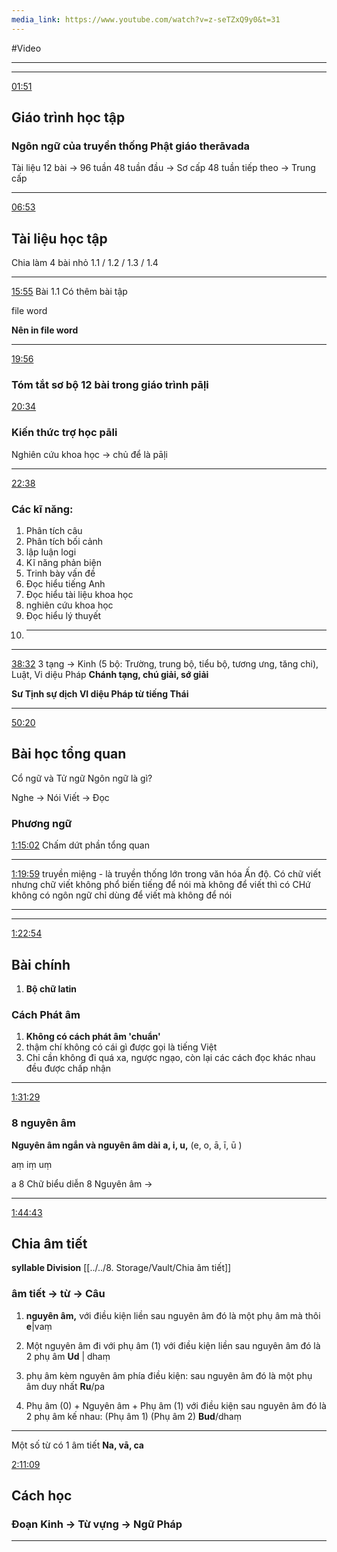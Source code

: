 ```yaml
---
media_link: https://www.youtube.com/watch?v=z-seTZxQ9y0&t=31
---
```

#Video

---
---
[01:51](https://www.youtube.com/watch?t=111&v=z-seTZxQ9y0)
## **Giáo trình học tập**

### **Ngôn ngữ của truyền thống Phật giáo therāvada** 

Tài liệu 12 bài -> 96 tuần
48 tuần đầu -> Sơ cấp
48 tuần tiếp theo -> Trung cấp

---
[06:53](https://www.youtube.com/watch?t=413&v=z-seTZxQ9y0)
## **Tài liệu học tập**

Chia làm 4 bài nhỏ 1.1 / 1.2 / 1.3 / 1.4

---

[15:55](https://www.youtube.com/watch?t=955&v=z-seTZxQ9y0)
Bài 1.1 Có thêm bài tập

file word

**Nên in file word**

---
[19:56](https://www.youtube.com/watch?t=1196&v=z-seTZxQ9y0)
### Tóm tắt sơ bộ 12 bài trong giáo trình pāḷi


[20:34](https://www.youtube.com/watch?t=1234&v=z-seTZxQ9y0)
### Kiến thức trợ học pāli

Nghiên cứu khoa học -> chủ để là pāḷi


---
[22:38](https://www.youtube.com/watch?t=1358&v=z-seTZxQ9y0)
### Các kĩ năng:
1. Phân tích câu
2. Phân tích bối cảnh
3. lập luận logi
4. Kĩ năng phản biện 
5. Trinh bày vấn đề
6. Đọc hiểu tiếng Anh
7. Đọc hiểu tài liệu khoa học
8. nghiên cứu khoa học
9. Đọc hiểu lý thuyết
10. ------

---

[38:32](https://www.youtube.com/watch?t=2312&v=z-seTZxQ9y0)
3 tạng -> Kinh (5 bộ: Trường, trung bộ, tiểu bộ, tương ưng, tăng chi), Luật, Vi diệu Pháp
**Chánh tạng, chú giải, sớ giải**


**Sư Tịnh sự dịch VI diệu Pháp từ tiếng Thái**

---
[50:20](https://www.youtube.com/watch?t=3020&v=z-seTZxQ9y0)
## **Bài học tổng quan**


Cổ ngữ và Tử ngữ
Ngôn ngữ là gì?



Nghe -> Nói
Viết -> Đọc

### **Phương ngữ**



[1:15:02](https://www.youtube.com/watch?t=4502&v=z-seTZxQ9y0)
Chấm dứt phần tổng quan

---


[1:19:59](https://www.youtube.com/watch?t=4799&v=z-seTZxQ9y0)
truyền miệng - là truyền thống lớn trong văn hóa Ấn độ.
Có chữ viết nhưng chữ viết không phổ biến
tiếng để nói mà không để viết thì có
CHứ không có ngôn ngữ chỉ dùng để viết mà không để nói

---
---
[1:22:54](https://www.youtube.com/watch?t=4974&v=z-seTZxQ9y0)
## Bài chính
1. **Bộ chữ latin** 

### **Cách Phát âm**
1. **Không có cách phát âm 'chuẩn'**
2. thậm chí không có cái gì được gọi là tiếng Việt
3. Chỉ cần không đi quá xa, ngược ngạo, còn lại các cách đọc khác nhau đều được chấp nhận

---
[1:31:29](https://www.youtube.com/watch?t=5489&v=z-seTZxQ9y0)
### 8 nguyên âm
**Nguyên âm ngắn và nguyên âm dài**
**a, i, u,**           (e, o, ā, ī, ū )

aṃ iṃ uṃ 

a 
8 Chữ biểu diễn 8 Nguyên âm ->


---
[1:44:43](https://www.youtube.com/watch?t=6283&v=z-seTZxQ9y0)
## Chia âm tiết
**syllable Division**
[[../../8. Storage/Vault/Chia âm tiết]]
### âm tiết -> từ -> Câu

1. **nguyên âm,** với điều kiện liền sau nguyên âm đó là một phụ âm mà thôi **e**|vaṃ
2. Một nguyên âm đi với phụ âm (1) với điều kiện liền sau nguyên  âm  đó là 2 phụ âm      **Ud** | dhaṃ
3. phụ âm kèm nguyên âm phía điều kiện: sau nguyên âm đó là một phụ âm duy nhất **Ru**/pa

5. Phụ âm (0) + Nguyên âm + Phụ âm (1) với điều kiện sau nguyên âm đó là 2 phụ âm kế nhau: (Phụ âm 1) (Phụ âm 2)      **Bud**/dhaṃ


---
Một số từ có 1 âm tiết
**Na, vā, ca**




[2:11:09](https://www.youtube.com/watch?t=7869&v=z-seTZxQ9y0)
## Cách học
### Đoạn Kinh -> Từ vựng -> Ngữ Pháp



---